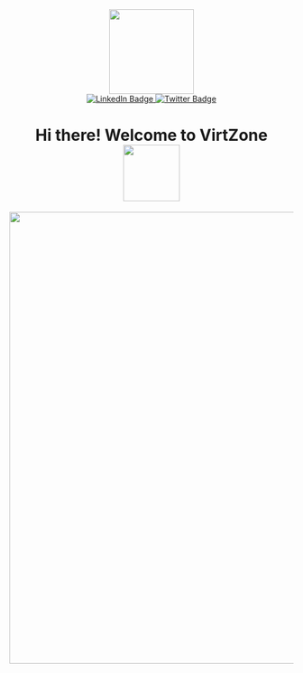 <div id = "header" align = "center">
  <img src = "https://media.giphy.com/media/gx54W1mSpeYMg/giphy.gif" width = "150"/>
</div>

<div id = "badges" align = "center">
  <a href = "https://www.linkedin.com/in/aman-rahman-7917bb204/">
    <img src = "https://img.shields.io/badge/-LinkedIn-blue?logo=linkedin&logoColor=white&style=for-the-badge" alt = "LinkedIn Badge"/>
  </a>
  <a href = "https://twitter.com/AmanRGameDev">
    <img src = "https://img.shields.io/badge/Twitter-blue?style=for-the-badge&logo=twitter&logoColor=white" alt="Twitter Badge"/>
  </a>
</div>

<h1 align = "center">
  Hi there! Welcome to VirtZone 
  <img src = "https://media.giphy.com/media/euAnOkLGWtdHG/giphy.gif" width = "100px"/>
</h1>

<div align = "center">
  <img src = "https://media.giphy.com/media/pVGsAWjzvXcZW4ZBTE/giphy.gif" width = "800"/>
</div>
